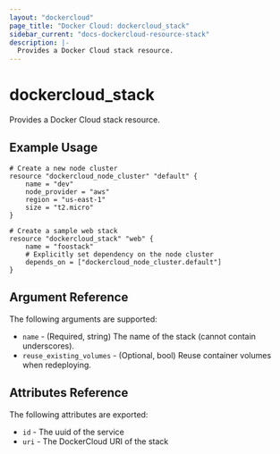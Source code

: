 ```yaml
---
layout: "dockercloud"
page_title: "Docker Cloud: dockercloud_stack"
sidebar_current: "docs-dockercloud-resource-stack"
description: |-
  Provides a Docker Cloud stack resource.
---
```


# dockercloud\_stack

Provides a Docker Cloud stack resource.

## Example Usage

```
# Create a new node cluster
resource "dockercloud_node_cluster" "default" {
    name = "dev"
    node_provider = "aws"
    region = "us-east-1"
    size = "t2.micro"
}

# Create a sample web stack
resource "dockercloud_stack" "web" {
    name = "foostack"
    # Explicitly set dependency on the node cluster
    depends_on = ["dockercloud_node_cluster.default"]
}
```

## Argument Reference

The following arguments are supported:

* `name` - (Required, string) The name of the stack (cannot contain underscores).
* `reuse_existing_volumes` - (Optional, bool) Reuse container volumes when redeploying.

## Attributes Reference

The following attributes are exported:

* `id` - The uuid of the service
* `uri` - The DockerCloud URI of the stack
